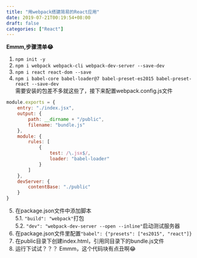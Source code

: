 ```yaml
---
title: "用webpack搭建简易的React应用"
date: 2019-07-21T00:19:54+08:00
draft: false
categories: ["React"]
---
```


**Emmm,步骤清单😂**  
 
1. `npm init -y`  
2. `npm i webpack webpack-cli webpack-dev-server --save-dev`  
3. `npm i react react-dom --save`  
4. `npm i babel-core babel-loader@7 babel-preset-es2015 babel-preset-react --save-dev`  
需要安装的包差不多就这些了，接下来配置webpack.config.js文件  

``` javascript
module.exports = {
    entry: "./index.jsx",
    output: {
        path: __dirname + "/public",
        filename: "bundle.js"
    },
    module: {
        rules: [
            {
                test: /\.jsx$/,
                loader: "babel-loader"
            }
        ]
    },
    devServer: {
        contentBase: "./public"
    }
}
```  
5. 在package.json文件中添加脚本  
5.1. `"build": "webpack"`打包  
5.2. `"dev": "webpack-dev-server --open --inline"`启动测试服务器  
6. 在package.json文件里配置`"babel": {"presets": ["es2015", "react"]}` 
7. 在public目录下创建index.html，引用同目录下的bundle.js文件   
8. 运行下试试？？？ Emmm，这个代码块有点丑啊😂
